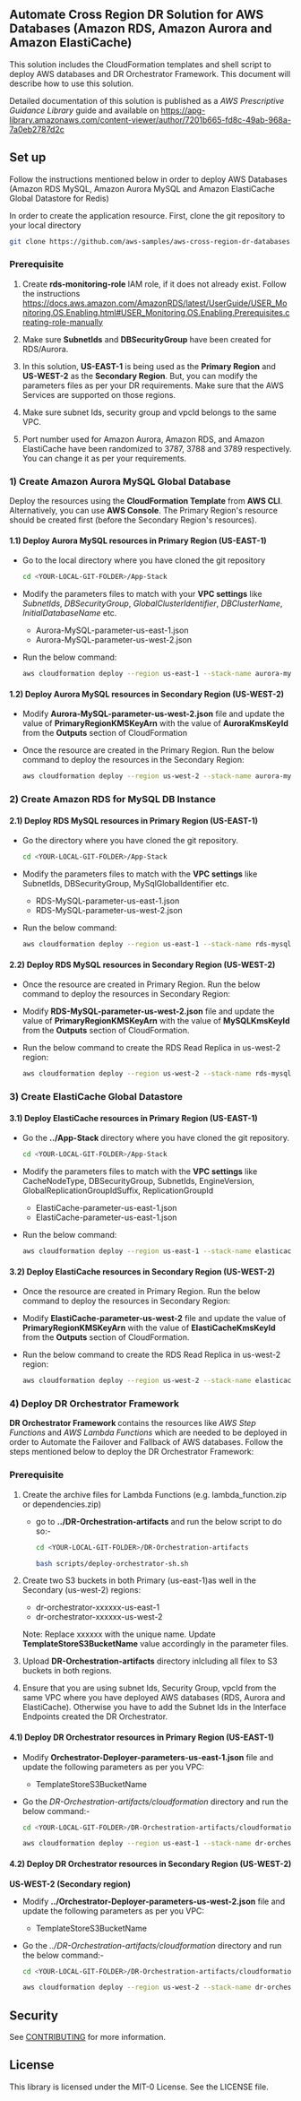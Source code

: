 ## Automate Cross Region DR Solution for AWS Databases (Amazon RDS, Amazon Aurora and Amazon ElastiCache)

This solution includes the CloudFormation templates and shell script to deploy AWS databases and DR Orchestrator Framework. This document will describe how to use this solution. 

Detailed documentation of this solution is published as a <i> AWS Prescriptive Guidance Library</i> guide and available on https://apg-library.amazonaws.com/content-viewer/author/7201b665-fd8c-49ab-968a-7a0eb2787d2c <Need to update the link>


## Set up

Follow the instructions mentioned below in order to deploy AWS Databases (Amazon RDS MySQL, Amazon Aurora MySQL and Amazon ElastiCache Global Datastore for Redis)

In order to create the application resource. First, clone the git repository to your local directory

 ```bash 
git clone https://github.com/aws-samples/aws-cross-region-dr-databases.git
```

### Prerequisite

1. Create <b>rds-monitoring-role</b> IAM role, if it does not already exist. Follow the instructions https://docs.aws.amazon.com/AmazonRDS/latest/UserGuide/USER_Monitoring.OS.Enabling.html#USER_Monitoring.OS.Enabling.Prerequisites.creating-role-manually  
    
2. Make sure <b>SubnetIds</b> and <b>DBSecurityGroup</b> have been created for RDS/Aurora. 

3. In this solution, <b>US-EAST-1</b> is being used as the <b>Primary Region</b> and <b>US-WEST-2</b> as the <b>Secondary Region</b>. But, you can modify the parameters files as per your DR requirements. Make sure that the AWS Services are supported on those regions.

4. Make sure subnet Ids, security group and vpcId belongs to the same VPC.

5. Port number used for Amazon Aurora, Amazon RDS, and Amazon ElastiCache have been randomized to 3787, 3788 and 3789 respectively. You can change it as per your requirements. 

### 1) Create Amazon Aurora MySQL Global Database
Deploy the resources using the <b>CloudFormation Template</b> from <b>AWS CLI</b>. Alternatively, you can use <b>AWS Console</b>. The Primary Region's resource should be created first (before the Secondary Region's resources).

#### 1.1) Deploy Aurora MySQL resources in Primary Region (US-EAST-1)

- Go to the local directory where you have cloned the git repository

   ```bash
  cd <YOUR-LOCAL-GIT-FOLDER>/App-Stack
  ```

- Modify the parameters files to match with your <b>VPC settings</b> like <i>SubnetIds</i>, <i>DBSecurityGroup</i>, <i>GlobalClusterIdentifier</i>, <i>DBClusterName</i>, <i>InitialDatabaseName</i> etc.

  - Aurora-MySQL-parameter-us-east-1.json
  - Aurora-MySQL-parameter-us-west-2.json

- Run the below command:

  ```bash
  aws cloudformation deploy --region us-east-1 --stack-name aurora-mysql-app-stack --template-file Aurora-MySQL-Primary.yaml --parameter-overrides file://Aurora-MySQL-parameter-us-east-1.json --capabilities CAPABILITY_AUTO_EXPAND CAPABILITY_NAMED_IAM CAPABILITY_IAM --disable-rollback
  ```

#### 1.2) Deploy Aurora MySQL resources in Secondary Region (US-WEST-2)

- Modify <b>Aurora-MySQL-parameter-us-west-2.json</b> file and update the value of <b>PrimaryRegionKMSKeyArn</b> 
with the value of <b>AuroraKmsKeyId</b> from the <b>Outputs</b> section of CloudFormation 

- Once the resource are created in the Primary Region. Run the below command to deploy the resources in the Secondary Region:

  ```bash
  aws cloudformation deploy --region us-west-2 --stack-name aurora-mysql-app-stack --template-file Aurora-MySQL-DR.yaml --parameter-overrides file://Aurora-MySQL-parameter-us-west-2.json --capabilities CAPABILITY_AUTO_EXPAND CAPABILITY_NAMED_IAM CAPABILITY_IAM --disable-rollback
  ```

### 2) Create Amazon RDS for MySQL DB Instance

#### 2.1) Deploy RDS MySQL resources in Primary Region (US-EAST-1)

- Go the directory where you have cloned the git repository.

  ```bash
  cd <YOUR-LOCAL-GIT-FOLDER>/App-Stack
  ```

- Modify the parameters files to match with the <b>VPC settings</b> like SubnetIds, DBSecurityGroup, MySqlGlobalIdentifier etc.
  
  - RDS-MySQL-parameter-us-east-1.json
  - RDS-MySQL-parameter-us-west-2.json

- Run the below command:

  ```bash
  aws cloudformation deploy --region us-east-1 --stack-name rds-mysql-app-stack --template-file RDS-MySQL-Primary.yaml --parameter-overrides file://RDS-MySQL-parameter-us-east-1.json --capabilities CAPABILITY_AUTO_EXPAND CAPABILITY_NAMED_IAM CAPABILITY_IAM --disable-rollback
  ```

#### 2.2) Deploy RDS MySQL resources in Secondary Region (US-WEST-2)

- Once the resource are created in Primary Region. Run the below command to deploy the resources in Secondary Region:

- Modify <b>RDS-MySQL-parameter-us-west-2.json</b> file and update the value of <b>PrimaryRegionKMSKeyArn</b> with the value of <b>MySQLKmsKeyId</b> from the <b>Outputs</b> section of CloudFormation. 

- Run the below command to create the RDS Read Replica in us-west-2 region:

  ```bash
  aws cloudformation deploy --region us-west-2 --stack-name rds-mysql-app-stack --template-file RDS-MySQL-DR.yaml --parameter-overrides file://RDS-MySQL-parameter-us-west-2.json --capabilities CAPABILITY_AUTO_EXPAND CAPABILITY_NAMED_IAM CAPABILITY_IAM --disable-rollback
  ```


### 3) Create ElastiCache Global Datastore

#### 3.1) Deploy ElastiCache resources in Primary Region (US-EAST-1)

- Go the <b>../App-Stack </b> directory where you have cloned the git repository.

  ```bash
  cd <YOUR-LOCAL-GIT-FOLDER>/App-Stack
  ```

- Modify the parameters files to match with the <b>VPC settings</b> like CacheNodeType, DBSecurityGroup, SubnetIds, EngineVersion, GlobalReplicationGroupIdSuffix, ReplicationGroupId

  - ElastiCache-parameter-us-east-1.json
  - ElastiCache-parameter-us-east-1.json

- Run the below command:

  ```bash
  aws cloudformation deploy --region us-east-1 --stack-name elasticache-ds-app-stack --template-file ElastiCache-Primary.yaml --parameter-overrides file://ElastiCache-parameter-us-east-1.json --capabilities CAPABILITY_AUTO_EXPAND CAPABILITY_NAMED_IAM CAPABILITY_IAM --disable-rollback
  ```

#### 3.2) Deploy ElastiCache resources in Secondary Region (US-WEST-2)

- Once the resource are created in Primary Region. Run the below command to deploy the resources in Secondary Region:

- Modify <b>ElastiCache-parameter-us-west-2</b> file and update the value of <b>PrimaryRegionKMSKeyArn</b> with the value of <b>ElastiCacheKmsKeyId</b> from the <b>Outputs</b> section of CloudFormation. 

- Run the below command to create the RDS Read Replica in us-west-2 region:

  ```bash
  aws cloudformation deploy --region us-west-2 --stack-name elasticache-ds-app-stack --template-file ElastiCache-DR.yaml --parameter-overrides file://ElastiCache-parameter-us-west-2.json --capabilities CAPABILITY_AUTO_EXPAND CAPABILITY_NAMED_IAM CAPABILITY_IAM --disable-rollback
  ```


### 4) Deploy DR Orchestrator Framework
<b>DR Orchestrator Framework </b> contains the resources like <i>AWS Step Functions</i> and <i>AWS Lambda Functions</i> which are needed to be deployed in order to Automate the Failover and Fallback of AWS databases. Follow the steps mentioned below to deploy the DR Orchestrator Framework:

### Prerequisite

1. Create the archive files for Lambda Functions (e.g. lambda_function.zip or dependencies.zip) 
    - go to <b>../DR-Orchestration-artifacts</b> and run the below script to do so:-

      ```bash
      cd <YOUR-LOCAL-GIT-FOLDER>/DR-Orchestration-artifacts
      ```

      ```bash
      bash scripts/deploy-orchestrator-sh.sh
      ```

2. Create two S3 buckets in both Primary (us-east-1)as well in the Secondary (us-west-2) regions:
    - dr-orchestrator-xxxxxx-us-east-1
    - dr-orchestrator-xxxxxx-us-west-2

    Note: Replace xxxxxx with the unique name. Update <b>TemplateStoreS3BucketName</b> value accordingly in the parameter files. 

3. Upload <b>DR-Orchestration-artifacts</b> directory inlcluding all filex to S3 buckets in both regions.
4. Ensure that you are using subnet Ids, Security Group, vpcId from the same VPC where you have deployed AWS databases (RDS, Aurora and ElastiCache). Otherwise you have to add the Subnet Ids in the Interface Endpoints created the DR Orchestrator.

#### 4.1) Deploy DR Orchestrator resources in Primary Region (US-EAST-1)

- Modify <b>Orchestrator-Deployer-parameters-us-east-1.json</b> file and update the following parameters as per you VPC: 

  - TemplateStoreS3BucketName

- Go the <i>DR-Orchestration-artifacts/cloudformation</i> directory and run the below command:-

  ```bash
  cd <YOUR-LOCAL-GIT-FOLDER>/DR-Orchestration-artifacts/cloudformation
  ```

  ```bash
  aws cloudformation deploy --region us-east-1 --stack-name dr-orchestrator --template-file Orchestrator-Deployer.yaml --parameter-overrides file://Orchestrator-Deployer-parameters-us-east-1.json --capabilities CAPABILITY_AUTO_EXPAND CAPABILITY_NAMED_IAM CAPABILITY_IAM --disable-rollback
  ```

#### 4.2) Deploy DR Orchestrator resources in Secondary Region (US-WEST-2)

<b>US-WEST-2 (Secondary region)</b>

- Modify <b>../Orchestrator-Deployer-parameters-us-west-2.json</b> file and update the following parameters as per you VPC: 

  - TemplateStoreS3BucketName

- Go the <i>../DR-Orchestration-artifacts/cloudformation</i> directory and run the below command:-

  ```bash
  cd <YOUR-LOCAL-GIT-FOLDER>/DR-Orchestration-artifacts/cloudformation
  ```

  ```bash
  aws cloudformation deploy --region us-west-2 --stack-name dr-orchestrator --template-file Orchestrator-Deployer.yaml --parameter-overrides file://Orchestrator-Deployer-parameters-us-west-2.json --capabilities CAPABILITY_AUTO_EXPAND CAPABILITY_NAMED_IAM CAPABILITY_IAM --disable-rollback
  ```

## Security

See [CONTRIBUTING](CONTRIBUTING.md#security-issue-notifications) for more information.

## License

This library is licensed under the MIT-0 License. See the LICENSE file.